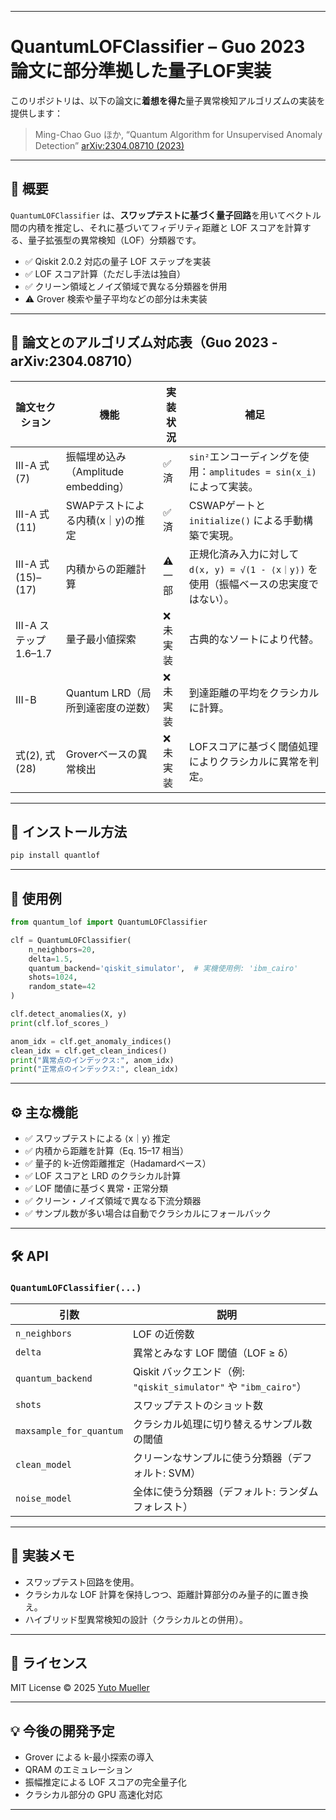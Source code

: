 
---

# QuantumLOFClassifier – Guo 2023 論文に部分準拠した量子LOF実装

このリポジトリは、以下の論文に**着想を得た**量子異常検知アルゴリズムの実装を提供します：

> Ming-Chao Guo ほか, “Quantum Algorithm for Unsupervised Anomaly Detection”
> [arXiv:2304.08710 (2023)](https://arxiv.org/abs/2304.08710)

---

## 📘 概要

`QuantumLOFClassifier` は、**スワップテストに基づく量子回路**を用いてベクトル間の内積を推定し、それに基づいてフィデリティ距離と LOF スコアを計算する、量子拡張型の異常検知（LOF）分類器です。

* ✅ Qiskit 2.0.2 対応の量子 LOF ステップを実装
* ✅ LOF スコア計算（ただし手法は独自）
* ✅ クリーン領域とノイズ領域で異なる分類器を併用
* ⚠️ Grover 検索や量子平均などの部分は未実装

---

## 🧠 論文とのアルゴリズム対応表（Guo 2023 - arXiv:2304.08710）

| 論文セクション           | 機能                                     | 実装状況 | 補足                                                                                         |
|--------------------------|------------------------------------------|----------|----------------------------------------------------------------------------------------------|
| III-A 式(7)              | 振幅埋め込み（Amplitude embedding）     | ✅ 済     | `sin²`エンコーディングを使用：`amplitudes = sin(x_i)` によって実装。                        |
| III-A 式(11)             | SWAPテストによる内積⟨x｜y⟩の推定         | ✅ 済     | CSWAPゲートと `initialize()` による手動構築で実現。                                         |
| III-A 式(15)–(17)        | 内積からの距離計算                        | ⚠ 一部   | 正規化済み入力に対して `d(x, y) = √(1 - ⟨x｜y⟩)` を使用（振幅ベースの忠実度ではない）。     |
| III-A ステップ1.6–1.7   | 量子最小値探索                            | ❌ 未実装 | 古典的なソートにより代替。                                                                   |
| III-B                    | Quantum LRD（局所到達密度の逆数）        | ❌ 未実装 | 到達距離の平均をクラシカルに計算。                                                          |
| 式(2), 式(28)            | Groverベースの異常検出                   | ❌ 未実装 | LOFスコアに基づく閾値処理によりクラシカルに異常を判定。                                     |

---

## 🚀 インストール方法

```bash
pip install quantlof
```

---

## 🧪 使用例

```python
from quantum_lof import QuantumLOFClassifier

clf = QuantumLOFClassifier(
    n_neighbors=20,
    delta=1.5,
    quantum_backend='qiskit_simulator',  # 実機使用例: 'ibm_cairo'
    shots=1024,
    random_state=42
)

clf.detect_anomalies(X, y)
print(clf.lof_scores_)

anom_idx = clf.get_anomaly_indices()
clean_idx = clf.get_clean_indices()
print("異常点のインデックス:", anom_idx)
print("正常点のインデックス:", clean_idx)
```

---

## ⚙️ 主な機能

* ✅ スワップテストによる ⟨x｜y⟩ 推定
* ✅ 内積から距離を計算（Eq. 15–17 相当）
* ✅ 量子的 k-近傍距離推定（Hadamardベース）
* ✅ LOF スコアと LRD のクラシカル計算
* ✅ LOF 閾値に基づく異常・正常分類
* ✅ クリーン・ノイズ領域で異なる下流分類器
* ✅ サンプル数が多い場合は自動でクラシカルにフォールバック

---

## 🛠️ API

### `QuantumLOFClassifier(...)`

| 引数                      | 説明                                                     |
| ----------------------- | ------------------------------------------------------ |
| `n_neighbors`           | LOF の近傍数                                               |
| `delta`                 | 異常とみなす LOF 閾値（LOF ≥ δ）                                 |
| `quantum_backend`       | Qiskit バックエンド（例: `"qiskit_simulator"` や `"ibm_cairo"`） |
| `shots`                 | スワップテストのショット数                                         |
| `maxsample_for_quantum` | クラシカル処理に切り替えるサンプル数の閾値                                  |
| `clean_model`           | クリーンなサンプルに使う分類器（デフォルト: SVM）                            |
| `noise_model`           | 全体に使う分類器（デフォルト: ランダムフォレスト）                             |

---

## 🤖 実装メモ

* スワップテスト回路を使用。
* クラシカルな LOF 計算を保持しつつ、距離計算部分のみ量子的に置き換え。
* ハイブリッド型異常検知の設計（クラシカルとの併用）。

---

## 📜 ライセンス

MIT License © 2025 [Yuto Mueller](mailto:geoyuto@gmail.com)

---

## 💡 今後の開発予定

* Grover による k-最小探索の導入
* QRAM のエミュレーション
* 振幅推定による LOF スコアの完全量子化
* クラシカル部分の GPU 高速化対応

---


